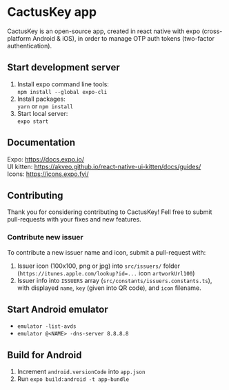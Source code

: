 # CactusKey app
CactusKey is an open-source app, created in react native with expo (cross-platform Android & iOS), in order to manage OTP auth tokens (two-factor authentication).

## Start development server
1. Install expo command line tools:  
`npm install --global expo-cli`
2. Install packages:  
`yarn` or `npm install`
3. Start local server:  
`expo start`

## Documentation
Expo: https://docs.expo.io/  
UI kitten: https://akveo.github.io/react-native-ui-kitten/docs/guides/  
Icons: https://icons.expo.fyi/

## Contributing
Thank you for considering contributing to CactusKey! Fell free to submit pull-requests with your fixes and new features.

### Contribute new issuer
To contribute a new issuer name and icon, submit a pull-request with:
1. Issuer icon (100x100, png or jpg) into `src/issuers/` folder (`https://itunes.apple.com/lookup?id=...` icon `artworkUrl100`)
2. Issuer info into `ISSUERS` array (`src/constants/issuers.constants.ts`), with displayed `name`, `key` (given into QR code), and `icon` filename.

## Start Android emulator
- `emulator -list-avds`
- `emulator @<NAME> -dns-server 8.8.8.8`

## Build for Android
1. Increment `android.versionCode` into `app.json`
2. Run `expo build:android -t app-bundle`